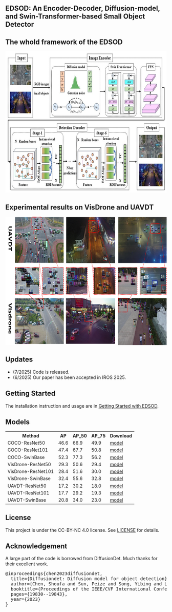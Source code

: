 ## EDSOD: An Encoder-Decoder, Diffusion-model, and Swin-Transformer-based Small Object Detector

## The whold framework of the EDSOD

<img src="images/pic1.JPG" width="720" height="440"/>

## Experimental results on VisDrone and UAVDT

<img src="images/pic2.jpg" width="720" height="400"/>

## Updates
- (7/2025) Code is released.
- (6/2025) Our paper has been accepted in IROS 2025.

## Getting Started

The installation instruction and usage are in [Getting Started with EDSOD](GETTING_STARTED.md).


## Models
<table>
  <tr>
    <th>Method</th>
    <th>AP</th>
    <th>AP_50</th>
    <th>AP_75</th>
    <th>Download</th>
  </tr>
    <tr>
    <td>COCO-ResNet50</td>
    <td>46.6</td>
    <td>66.9</td>
    <td>49.9</td>
    <td><a href="https://drive.google.com/file/d/1eJkZgeWkvkiBLRF0LAj4hOuDFo0vjX5_/view?usp=drive_link" download>model</a></td>
  </tr>
    </tr>
    <tr>
    <td>COCO-ResNet101</td>
    <td>47.4</td>
    <td>67.7</td>
    <td>50.8</td>
    <td><a href="https://drive.google.com/file/d/1PQVdCKZ_3Bc7gK30FkzSrN_5Z2FBUwKW/view?usp=drive_link" download>model</a></td>
  </tr>
  </tr>
    <tr>
    <td>COCO-SwinBase</td>
    <td>52.3</td>
    <td>77.3</td>
    <td>56.2</td>
    <td><a href="https://drive.google.com/file/d/1_bdHy7wjX0wQSF01AYCPXXaHgw7hI7N1/view?usp=drive_link" download>model</a></td>
  </tr>
   <tr>
    <td>VisDrone-ResNet50</td>
    <td>29.3</td>
    <td>50.6</td>
    <td>29.4</td>
    <td><a href="https://drive.google.com/file/d/1jno1ubh4mkxWH7iRgqzgZg_tevF6ILzy/view?usp=drive_link" download>model</a></td>
  </tr>
   <tr>
    <td>VisDrone-ResNet101</td>
    <td>28.4</td>
    <td>51.6</td>
    <td>30.0</td>
    <td><a href="https://drive.google.com/file/d/1mGibd5FVxar0ZnKpwB55V0qNYqNWkDGO/view?usp=drive_link" download>model</a></td>
  </tr>
  <tr>
    <td>VisDrone-SwinBase</td>
    <td>32.4</td>
    <td>55.6</td>
    <td>32.8</td>
    <td><a href="https://drive.google.com/file/d/1w47oyHjvptjZd1s4CqaYg-urIuIrZ5oV/view?usp=drive_link" download>model</a></td>
  </tr>
  <tr>
    <td>UAVDT-ResNet50</td>
    <td>17.2</td>
    <td>30.2</td>
    <td>18.0</td>
    <td><a href="https://drive.google.com/file/d/1ZwrQ7oHYAPRRTwYTVYeaMgZY3s8VOEWm/view?usp=drive_link" download>model</a></td>
  </tr>
  <tr>
    <td>UAVDT-ResNet101</td>
    <td>17.7</td>
    <td>29.2</td>
    <td>19.3</td>
    <td><a href="https://drive.google.com/file/d/19Exi-efnl2RKC-W7UXsrP2B7UeF5p5ZJ/view?usp=drive_link" download>model</a></td>
  </tr>
  <tr>
    <td>UAVDT-SwinBase</td>
    <td>20.8</td>
    <td>34.0</td>
    <td>23.0</td>
    <td><a href="https://drive.google.com/file/d/1BKGA5oNSmmRclzZ8YXiQeo4Ewa40A3Nc/view?usp=drive_link" download>model</a></td>
  </tr>
</table>


## License

This project is under the CC-BY-NC 4.0 license. See [LICENSE](LICENSE) for details.


## Acknowledgement
A large part of the code is borrowed from DiffusionDet. Much thanks for their excellent work.

<pre>
@inproceedings{chen2023diffusiondet,
  title={Diffusiondet: Diffusion model for object detection},
  author={Chen, Shoufa and Sun, Peize and Song, Yibing and Luo, Ping},
  booktitle={Proceedings of the IEEE/CVF International Conference on Computer Vision},
  pages={19830--19843},
  year={2023}
}